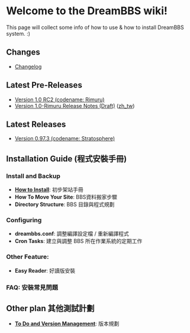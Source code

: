 # Welcome to the DreamBBS wiki!

This page will collect some info of how to use & how to install DreamBBS system. :)

## Changes

  + [Changelog](CHANGELOG)

## Latest Pre-Releases
  + [Version 1.0 RC2 (codename: Rimuru) ](https://github.com/ccns/dreambbs/releases/tag/v1.0-rc2)
  + [Version 1.0-Rimuru Release Notes (Draft)](v1.0-rimuru) ([zh_tw](https://github.com/ccns/dreambbs/wiki/v1.0-rimuru-zh_tw))

## Latest Releases
  + [Version 0.97.3 (codename: Stratosphere)](https://github.com/ccns/dreambbs/releases/tag/v0.97.3)

## Installation Guide (程式安裝手冊)

### Install and Backup
  + [**How to Install**](https://github.com/ccns/dreamlandbbs/wiki/INSTALL): 初步架站手冊
  + **How To Move Your Site**: BBS資料搬家步驟
  + **Directory Structure**: BBS 目錄與程式規劃

### Configuring
  + **dreambbs.conf**: 調整編譯設定檔 / 重新編譯程式
  + **Cron Tasks**: 建立與調整 BBS 所在作業系統的定期工作

### Other Feature:
  + **Easy Reader**: 好讀版安裝

### **FAQ**: 安裝常見問題

## Other plan 其他測試計劃

  + **[To Do and Version Management](VERSION)**: 版本規劃

